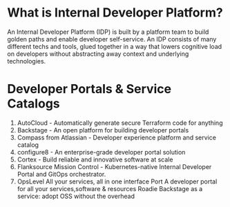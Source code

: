 # What is Internal Developer Platform? 
An Internal Developer Platform (IDP) is built by a platform team to build golden paths and enable developer self-service. An IDP consists of many different techs and tools, glued together in a way that lowers cognitive load on developers without abstracting away context and underlying technologies. 


# Developer Portals & Service Catalogs
1. AutoCloud - Automatically generate secure Terraform code for anything
2. Backstage - An open platform for building developer portals
3. Compass from Atlassian - Developer experience platform and service catalog
4. configure8 - An enterprise-grade developer portal solution
5. Cortex - Build reliable and innovative software at scale
6. Flanksource Mission Control - Kubernetes-native Internal Developer Portal and GitOps orchestrator.
7. OpsLevel	All your services, all in one interface
Port	A developer portal for all your services,software & resources
Roadie	Backstage as a service: adopt OSS without the overhead